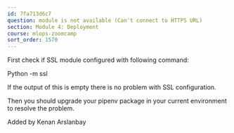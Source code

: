 ```yaml
---
id: 7fa713d6c7
question: module is not available (Can't connect to HTTPS URL)
section: Module 4: Deployment
course: mlops-zoomcamp
sort_order: 1570
---
```


First check if SSL module configured with following command:

Python -m ssl

If the output of this is empty there is no problem with SSL configuration.

Then you should upgrade your pipenv package in your current environment to resolve the problem.

Added by Kenan Arslanbay

